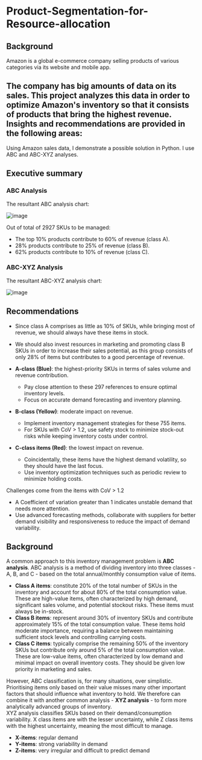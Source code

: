 # Product-Segmentation-for-Resource-allocation
## Background
Amazon is a global e-commerce company selling products of various categories via its website and mobile app. 

The company has big amounts of data on its sales. This project analyzes this data in order to optimize Amazon's inventory so that it consists of products that bring the highest revenue.
Insights and recommendations are provided in the following areas:
- 

Using Amazon sales data, I demonstrate a possible solution in Python. I use ABC and ABC-XYZ analyses.

## Executive summary

### ABC Analysis
The resultant ABC analysis chart: 

![image](https://github.com/user-attachments/assets/129a0efc-22af-4950-93c0-c7fed8ad4bae)

Out of total of 2927 SKUs to be managed:
- The top 10% products contribute to 60% of revenue (class A).
- 28% products contribute to 25% of revenue (class B).
- 62% products contribute to 10% of revenue (class C).

### ABC-XYZ Analysis
The resultant ABC-XYZ analysis chart:

![image](https://github.com/user-attachments/assets/1d3ea98d-cddc-49c5-88e6-debe501d1439)

## Recommendations
- Since class A comprises as little as 10% of SKUs, while bringing most of revenue, we should always have these items in stock.
- We should also invest resources in marketing and promoting class B SKUs in order to increase their sales potential, as this group consists of only 28% of items but contributes to a good percentage of revenue.

- **A-class (Blue)**: the highest-priority SKUs in terms of sales volume and revenue contribution.
  - Pay close attention to these 297 references to ensure optimal inventory levels.
  - Focus on accurate demand forecasting and inventory planning.
- **B-class (Yellow)**: moderate impact on revenue.
  - Implement inventory management strategies for these 755 items.
  - For SKUs with CoV > 1.2, use safety stock to minimize stock-out risks while keeping inventory costs under control.
- **C-class items (Red)**: the lowest impact on revenue.
  - Coincidentally, these items have the highest demand volatility, so they should have the last focus.
  - Use inventory optimization techniques such as periodic review to minimize holding costs.

Challenges come from the items with CoV > 1.2
- A Coefficient of variation greater than 1 indicates unstable demand that needs more attention.
- Use advanced forecasting methods, collaborate with suppliers for better demand visibility and
responsiveness to reduce the impact of demand variability. 

## Background
A common approach to this inventory management problem is **ABC analysis**. ABC analysis is a method of dividing inventory into three classes - A, B, and C - based on the total annual/monthly consumption value of items. 
- **Class A items**: constitute 20% of the total number of SKUs in the inventory and account for about 80% of the total consumption value. These are high-value items, often characterized by high demand, significant sales volume, and potential stockout risks. These items must always be in-stock.
- **Class B items**: represent around 30% of inventory SKUs and contribute approximately 15% of the total consumption value. These items hold moderate importance, requiring a balance between maintaining sufficient stock levels and controlling carrying costs.
- **Class C items**: typically comprise the remaining 50% of the inventory SKUs but contribute only around 5% of the total consumption value. These are low-value items, often characterized by low demand and minimal impact on overall inventory costs. They should be given low priority in marketing and sales.

However, ABC classification is, for many situations, over simplistic. Prioritising items only based on their value misses many other important factors that should influence what inventory to hold. We therefore can combine it with another common analysis - **XYZ analysis** - to form more analytically advanced groups of inventory. \
XYZ analysis classifies SKUs based on their demand/consumption variability. X class items are with the lesser uncertainty, while Z class items with the highest uncertainty, meaning the most difficult to manage.
- **X-items**: regular demand
- **Y-items**: strong variability in demand
- **Z-items**: very irregular and difficult to predict demand

